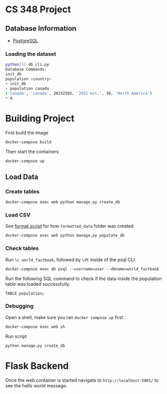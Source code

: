 # CS 348 Project

## Database Information

- [PostgreSQL](https://www.postgresql.org/download/)

### Loading the dataset

```sh
python[3] db_cli.py
Database Commands:
init_db
population <country>
> init_db
> population canada
('Canada', 'canada', 38232593, '2022 est.', 38, 'North America')
> q
```

# Building Project

First build the image
```
docker-compose build
```

Then start the containers
```
docker-compose up
```

## Load Data

### Create tables
```
docker-compose exec web python manage.py create_db
```

### Load CSV

See [format script](csv_format_utilities/README.md) for how `formatted_data` folder was created.

```
docker-compose exec web python manage.py populate_db
```

### Check tables

Run `\c world_factbook`, followed by `\dt` inside of the psql CLI.

```
docker-compose exec db psql --username=user --dbname=world_factbook
```

Run the following SQL command to check if the data inside the population table was loaded successfully.
```
TABLE population;
```

### Debugging

Open a shell, make sure you ran `docker compose up` first.
```
docker-compose exec web sh
```

Run script
```
python manage.py create_db
```

# Flask Backend

Once the web container is started navigate to `http://localhost:5001/` to see the hello world message.
